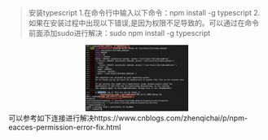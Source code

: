 > 安装typescript
1.在命令行中输入以下命令：npm install -g typescript
2.如果在安装过程中出现以下错误,是因为权限不足导致的。可以通过在命令前面添加sudo进行解决：sudo npm install -g typescript
<div align="center">
    <img src="https://github.com/dinghuahua/blog/blob/feature1/typescript/images/ts1.png" width="40%">
</div>
可以参考如下连接进行解决https://www.cnblogs.com/zhenqichai/p/npm-eacces-permission-error-fix.html